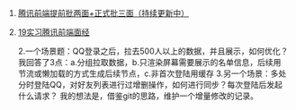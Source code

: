 1. [腾讯前端提前批两面+正式批三面（持续更新中）](https://www.nowcoder.com/discuss/120047?type=2&order=0&pos=1&page=1)

2. [19实习腾讯前端面经](https://www.nowcoder.com/discuss/75632)

   2.一个场景题：QQ登录之后，拉去500人以上的数据，并且展示，如何优化？
    我回答了3点：a.分组拉取数据，b.只渲染屏幕需要展示的名单信息，后续用节流或懒加载的方式生成后续节点，c.非首次登陆用缓存
    3.另一个场景：多处分时登陆QQ，对好友列表进行过增删操作，如何进行同步？每次登陆后发起什么请求？
    我的想法是，借鉴git的思路，维护一个增量修改的记录。

